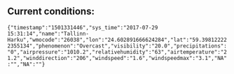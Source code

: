 ## Current conditions: 
 ``` {"timestamp":"1501331446","sys_time":"2017-07-29 15:31:14","name":"Tallinn-Harku","wmocode":"26038","lon":"24.602891666624284","lat":"59.398122222355134","phenomenon":"Overcast","visibility":"20.0","precipitations":"0","airpressure":"1010.2","relativehumidity":"63","airtemperature":"21.2","winddirection":"206","windspeed":"1.6","windspeedmax":"3.1","NA":"","NA":""} ```

